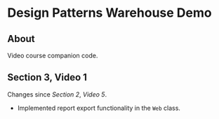 # Design Patterns Warehouse Demo

## About

Video course companion code.

## Section 3, Video 1

Changes since _Section 2_, _Video 5_.

* Implemented report export functionality in the `Web` class.
